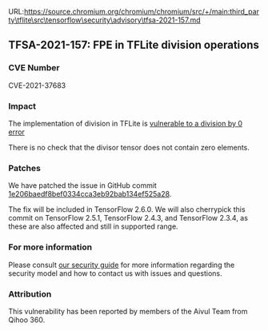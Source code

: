 URL:https://source.chromium.org/chromium/chromium/src/+/main:third_party\tflite\src\tensorflow\security\advisory\tfsa-2021-157.md
## TFSA-2021-157: FPE in TFLite division operations

### CVE Number
CVE-2021-37683

### Impact
The implementation of division in TFLite is [vulnerable to a division by 0
error](https://github.com/tensorflow/tensorflow/blob/460e000de3a83278fb00b61a16d161b1964f15f4/tensorflow/lite/kernels/div.cc)

There is no check that the divisor tensor does not contain zero elements.

### Patches
We have patched the issue in GitHub commit
[1e206baedf8bef0334cca3eb92bab134ef525a28](https://github.com/tensorflow/tensorflow/commit/1e206baedf8bef0334cca3eb92bab134ef525a28).

The fix will be included in TensorFlow 2.6.0. We will also cherrypick this
commit on TensorFlow 2.5.1, TensorFlow 2.4.3, and TensorFlow 2.3.4, as these are
also affected and still in supported range.

### For more information
Please consult [our security
guide](https://github.com/tensorflow/tensorflow/blob/master/SECURITY.md) for
more information regarding the security model and how to contact us with issues
and questions.

### Attribution
This vulnerability has been reported by members of the Aivul Team from Qihoo
360.

